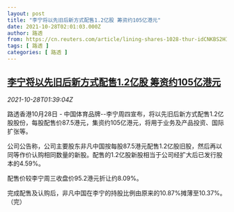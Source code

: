 ```yaml
---
layout: post
title: "李宁将以先旧后新方式配售1.2亿股 筹资约105亿港元"
date: 2021-10-28T02:01:03.000Z
author: 路透
from: https://cn.reuters.com/article/lining-shares-1028-thur-idCNKBS2HI04M
tags: [ 路透 ]
categories: [ 路透 ]
---
```

<!--1635386463000-->
[李宁将以先旧后新方式配售1.2亿股 筹资约105亿港元](https://cn.reuters.com/article/lining-shares-1028-thur-idCNKBS2HI04M)
------

<div>
<div><i>2021-10-28T01:39:04Z</i></div><p>路透香港10月28日 - 中国体育品牌--李宁周四宣布，将以先旧后新方式配售1.2亿股股份，每股配售价87.5港元，集资约105亿港元，将用于业务及产品投资、国际扩张等。</p><p>公司公告称，公司主要股东非凡中国按每股87.5港元配售1.2亿股旧股，然后再以同等作价认购相同数量的新股。配售的1.2亿股新股相当于公司经扩大后已发行股本的4.59%。</p><p>配售价较李宁周三收盘价95.2港元折让约8.09%。</p><p>完成配售及认购后，非凡中国在李宁的持股比例由原来的10.87%摊薄至10.37%。（完）</p>
</div>
